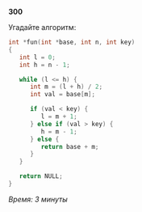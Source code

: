 **300**

Угадайте алгоритм:

```c
int *fun(int *base, int n, int key)
{
   int l = 0;
   int h = n - 1;

   while (l <= h) {
      int m = (l + h) / 2;
      int val = base[m];

      if (val < key) {
         l = m + 1;
      } else if (val > key) {
         h = m - 1;
      } else {
         return base + m;
      }
   }

   return NULL;
}
```

_Время: 3 минуты_

